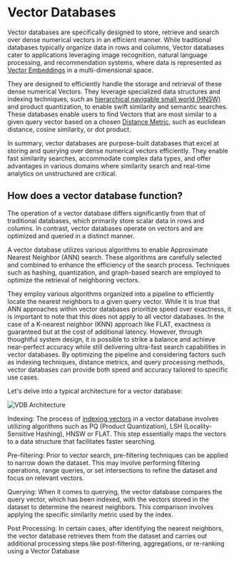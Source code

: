 # Vector Databases

Vector databases are specifically designed to store, retrieve and search over dense numerical vectors in an efficient manner. While traditional databases typically organize data in rows and columns, Vector databases cater to applications leveraging image recognition, natural language processing, and recommendation systems, where data is represented as [Vector Embeddings](VectorEmbeddings.md) in a multi-dimensional space.

They are designed to efficiently handle the storage and retrieval of these dense numerical Vectors. They leverage specialized data structures and indexing techniques, such as [hierarchical navigable small world (HNSW)](VectorIndex.md) and product quantization, to enable swift similarity and semantic searches. These databases enable users to find Vectors that are most similar to a given query vector based on a chosen [Distance Metric](DistanceMetrics.md), such as euclidean distance, cosine similarity, or dot product.

In summary, vector databases are purpose-built databases that excel at storing and querying over dense numerical vectors efficiently. They enable fast similarity searches, accommodate complex data types, and offer advantages in various domains where similarity search and real-time analytics on unstructured are critical.

## How does a vector database function?

The operation of a vector database differs significantly from that of traditional databases, which primarily store scalar data in rows and columns. In contrast, vector databases operate on vectors and are optimized and queried in a distinct manner.

A vector database utilizes various algorithms to enable Approximate Nearest Neighbor (ANN) search. These algorithms are carefully selected and combined to enhance the efficiency of the search process. Techniques such as hashing, quantization, and graph-based search are employed to optimize the retrieval of neighboring vectors.

They employ various algorithms organized into a pipeline to efficiently locate the nearest neighbors to a given query vector. While it is true that ANN approaches within vector databases prioritize speed over exactness, it is important to note that this does not apply to all vector databases. In the case of a K-nearest neighbor (KNN) approach like FLAT, exactness is guaranteed but at the cost of additional latency. However, through thoughtful system design, it is possible to strike a balance and achieve near-perfect accuracy while still delivering ultra-fast search capabilities in vector databases. By optimizing the pipeline and considering factors such as indexing techniques, distance metrics, and query processing methods, vector databases can provide both speed and accuracy tailored to specific use cases.

Let's delve into a typical architecture for a vector database:

![VDB Architecture](../../assets/vdb_architect.png)

Indexing: The process of [indexing vectors](VectorIndex.md) in a vector database involves utilizing algorithms such as PQ (Product Quantization), LSH (Locality-Sensitive Hashing), HNSW or FLAT. This step essentially maps the vectors to a data structure that facilitates faster searching.

Pre-filtering: Prior to vector search, pre-filtering techniques can be applied to narrow down the dataset. This may involve performing filtering operations, range queries, or set intersections to refine the dataset and focus on relevant vectors.

Querying: When it comes to querying, the vector database compares the query vector, which has been indexed, with the vectors stored in the dataset to determine the nearest neighbors. This comparison involves applying the specific similarity metric used by the index.

Post Processing: In certain cases, after identifying the nearest neighbors, the vector database retrieves them from the dataset and carries out additional processing steps like post-filtering, aggregations, or re-ranking using a Vector Database
